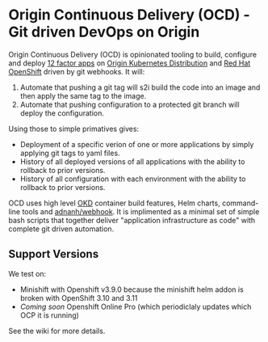# Origin Continuous Delivery (OCD) - Git driven DevOps on Origin

Origin Continuous Delivery (OCD) is opinionated tooling to build, configure and deploy [12 factor apps](http://12factor.net) on [Origin Kubernetes Distribution](https://okd.io) and [Red Hat OpenShift](https://www.openshift.com) driven by git webhooks. It will:

 1. Automate that pushing a git tag will s2i build the code into an image and then apply the same tag to the image. 
 1. Automate that pushing configuration to a protected git branch will deploy the configuration.

Using those to simple primatives gives:

 * Deployment of a specific verion of one or more applications by simply applying git tags to yaml files.
 * History of all deployed versions of all applications with the ability to rollback to prior versions.
 * History of all configuration with each environment with the ability to rollback to prior versions.
 
OCD uses high level [OKD](https://www.okd.io) container build features, Helm charts, command-line tools and [adnanh/webhook](https://github.com/adnanh/webhook). It is implimented as a minimal set of simple bash scripts that together deliver "application infrastructure as code" with complete git driven automation. 

## Support Versions

We test on: 

 * Minishift with Openshift v3.9.0 because the minishift helm addon is broken with OpenShift 3.10 and 3.11
 * *Coming soon* Openshift Online Pro (which periodiclaly updates which OCP it is running)
 
See the wiki for more details. 
